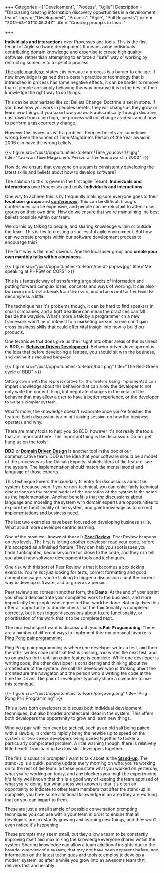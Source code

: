 +++
Categories = ["Development", "Process", "Agile"]
Description = "Discussing creating information discovery opportunities in a development team"
Tags = ["Development", "Process", "Agile", "Pull Requests"]
date = "2015-03-15T10:58:34Z"
title = "Creating prompts to Learn"

+++

**Individuals and interactions** over Processes and tools. This is the first tenant of Agile software development. It means value individuals contributing domain knowledge and expertise to create high quality software, rather than attempting to enforce a "safe" way of working by restricting someone to a specific process.

[The agile manifesto](http://en.wikipedia.org/wiki/Agile_software_development#The_Agile_Manifesto) states this because a process is a barrier to change. If new knowledge is gained that a certain practice or technology that is intrenched in process has some negative effects, it can be harder to remove than if people are simply behaving this way because it is to the best of their knowledge the right way to do things.

This can be summarized like so: Beliefs Change, Doctrine is set in stone. If you base how you work in peoples beliefs, they will change as they grow or learn new things, if you base how you work autocratically through doctrine cast down from upon high, the process will not change as ideas about how to perform a task correctly change.

However this leaves us with a problem. Peoples beliefs are sometimes wrong. Even the winner of Time Magazine's Person of the Year award in 2006 can have the wrong beliefs.

{{< figure src="/post/opportunities-to-learn/Time_youcover01.jpg" title="You won Time Magazine's Person of the Year award in 2006" >}}

How do we ensure that everyone on a team is consistently developing the latest skills and beliefs about how to develop software?

The solution to this is given in the first agile Tenant. **Individuals and interactions** over Processes and tools. **Individuals and Interactions**.

One way to achieve this is by frequently making sure everyone goes to their **local user groups** and **[conferences](http://lanyrd.com/conferences/)**. This can be difficult though: conferences can be expensive, and people can be reluctant to attend user groups on their own time. How do we ensure that we're maintaining the best beliefs possible within our team.

We do this by talking to people, and sharing knowledge within or outside the team. This is key to creating a successful agile environment. But how can we create prompts within our software development process to encourage this?

The first way is the most obvious. Ape the local user group and **create your own monthly talks within a business**.

{{< figure src="/post/opportunities-to-learn/me-at-phpsw.jpg" title="Me speaking at PHPSW on CQRS" >}}

This is a fantastic way of transferring large blocks of information and putting forward complex ideas, concepts and ways of working. It can also be seen as a bit of a break from the norm, and a fun event for the team to decompress a little.

The technique has it's problems though, it can be hard to find speakers in small companies, and a tight deadline can mean the practices can fall beside the wayside. What's more a talk by a programmer on a new framework won't be of interest to a marketing person, so we can't gain cross business skills that could offer vital insight into how to build our products.

One technique that does give us the insight into other areas of the business is **BDD**, or **[Behavior Driven Development](http://en.wikipedia.org/wiki/Business-driven_development)**. Behavior driven development is the idea that before developing a feature, you should sit with the business, and define it's required behavior.

{{< figure src="/post/opportunities-to-learn/bdd.png" title="The Red-Green cycle of BDD" >}}

Sitting down with the representative for the feature being implemented can impart knowledge about the behavior that can allow the developer to not only write the correct thing, but negotiate changes in the detail of the behavior that may allow a user to have a better experience, or the developer to write a simpler system.

What's more, the knowledge doesn't evaporate once you've finished the feature. Each discussion is a mini-training session on how the business operates and why.

There are many tools to help you do BDD, however it's not really the tools that are important here. The important thing is the discussion. Do not get hung up on the tools!

**DDD** or **[Domain Driven Design](http://en.wikipedia.org/wiki/Domain-driven_design)** is another tool in the box of our communicative team. DDD is the idea that your software should be a model of the processes as the Domain Experts, stakeholders of the feature, see the system. The implementation should match the mental model and language of those experts.

This technique lowers the boundary to entry for discussions about the system, because even if you're non-technical, you can enter fairly technical discussions as the mental model of the operation of the system is the same as the implementation. Another benefit is that the discussions about language and modeling the system with domain experts are opportunities to explore the functionality of the system, and gain knowledge as to correct implementations and business need.

The last two examples have been focused on developing business skills. What about more developer centric learning.

One of the most well known of these is **[Peer Review](http://en.wikipedia.org/wiki/Code_review)**. Peer Review happens on two levels. The first is letting another developer read your code, before it's accepted as a finished feature. They can help you spot issues you hadn't anticipated, because you're too close to the code, and they can tell you about new software development tools and techniques.

One risk with this sort of Peer Review is that it becomes a box ticking exercise. You're not just looking for tests, correct formatting and good commit messages, you're looking to trigger a discussion about the correct way to develop software, and to grow as a person.

Peer review also comes in another form, the **Demo**. At the end of your sprint you should demonstrate your completed work to the business, and more importantly the people who requested that work be done. Not only does this offer an opportunity to double check that the functionality is completed correctly, but it can trigger discussions about future functionality, or prioritization of the work that is to be completed next.

The next technique I want to discuss with you is **Pair Programming**. There are a number of different ways to implement this: my personal favorite is [Ping Pong pair programming](http://c2.com/cgi/wiki?PairProgrammingPingPongPattern).

Ping Pong pair programming is where one developer writes a test, and then the other writes code until that test is passing, and writes the next test, and so on and so forth until an entire feature is complete. While one developer is writing code, the other developer is considering and thinking about the architecture of the system. We call the developer who is thinking about the architecture the Navigator, and the person who is writing the code at the time the Driver. The pair of developers typically share a computer to use this technique.

{{< figure src="/post/opportunities-to-learn/pingpong.png" title="Ping Pong Pair Programming" >}}

This allows both developers to discuss both individual development techniques, but also broader architectural ideas in the system. This offers both developers the opportunity to grow and learn new things.

Who you pair with can even be tactical, such as an old salt being paired with a newbie, in order to rapidly bring the newbie up to speed on the system, or two senior developers being paired together to tackle a particularly complicated problem. A little warning though, there is relatively little benefit from pairing two low skill developers together.

The final discussion prompter I want to talk about is the **[Stand-up](http://www.mountaingoatsoftware.com/agile/scrum/daily-scrum)**. The stand-up is a quick, punchy update every morning on what you're working on to the rest of the team. In these you state what you worked on yesterday, what you're working on today, and any blockers you might be experiencing. It's fairly well known that this is a good way of keeping the team apprised of what you're doing, but what's less well known is that it's often an opportunity to indicate to other team members that after the stand-up is complete, you have some additional knowledge in an area they are working that on you can impart to them.

These are just a small sample of possible conversation prompting techniques you can use within your team in order to ensure that all developers are constantly growing and learning new things, and they won't even notice it's happening.

These prompts may seem small, but they allow a team to be constantly improving itself and maximizing the knowledge everyone shares within the system. Sharing knowledge can allow a team additional insights due to the broader overview of a system, that may not have been apparent before, and information on the latest techniques and tools to employ to develop a modern system, so after a while you grow into an awesome team that delivers fast and reliably.
